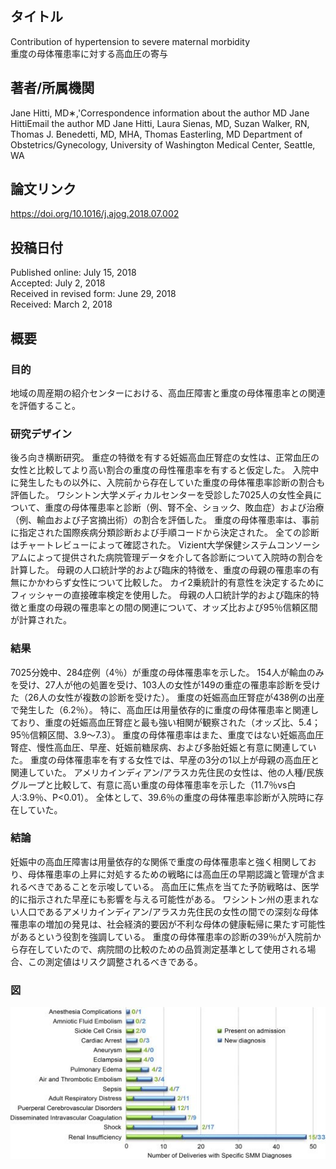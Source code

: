 ## タイトル
Contribution of hypertension to severe maternal morbidity  
重度の母体罹患率に対する高血圧の寄与

## 著者/所属機関
Jane Hitti, MD∗,'Correspondence information about the author MD Jane HittiEmail the author MD Jane Hitti, Laura Sienas, MD, Suzan Walker, RN, Thomas J. Benedetti, MD, MHA, Thomas Easterling, MD
Department of Obstetrics/Gynecology, University of Washington Medical Center, Seattle, WA

## 論文リンク
https://doi.org/10.1016/j.ajog.2018.07.002

## 投稿日付
Published online: July 15, 2018  
Accepted: July 2, 2018  
Received in revised form: June 29, 2018  
Received: March 2, 2018

## 概要
### 目的
地域の周産期の紹介センターにおける、高血圧障害と重度の母体罹患率との関連を評価すること。

### 研究デザイン
後ろ向き横断研究。
重症の特徴を有する妊娠高血圧腎症の女性は、正常血圧の女性と比較してより高い割合の重度の母性罹患率を有すると仮定した。
入院中に発生したもの以外に、入院前から存在していた重度の母体罹患率診断の割合も評価した。
ワシントン大学メディカルセンターを受診した7025人の女性全員について、重度の母体罹患率と診断（例、腎不全、ショック、敗血症）および治療（例、輸血および子宮摘出術）の割合を評価した。
重度の母体罹患率は、事前に指定された国際疾病分類診断および手順コードから決定された。
全ての診断はチャートレビューによって確認された。
Vizient大学保健システムコンソーシアムによって提供された病院管理データを介して各診断について入院時の割合を計算した。
母親の人口統計学的および臨床的特徴を、重度の母親の罹患率の有無にかかわらず女性について比較した。
カイ2乗統計的有意性を決定するためにフィッシャーの直接確率検定を使用した。
母親の人口統計学的および臨床的特徴と重度の母親の罹患率との間の関連について、オッズ比および95％信頼区間が計算された。

### 結果
7025分娩中、284症例（4％）が重度の母体罹患率を示した。
154人が輸血のみを受け、27人が他の処置を受け、103人の女性が149の重症の罹患率診断を受けた（26人の女性が複数の診断を受けた）。
重度の妊娠高血圧腎症が438例の出産で発生した（6.2％）。
特に、高血圧は用量依存的に重度の母体罹患率と関連しており、重度の妊娠高血圧腎症と最も強い相関が観察された（オッズ比、5.4；95％信頼区間、3.9〜7.3）。
重度の母体罹患率はまた、重度ではない妊娠高血圧腎症、慢性高血圧、早産、妊娠前糖尿病、および多胎妊娠と有意に関連していた。
重度の母体罹患率を有する女性では、早産の3分の1以上が母親の高血圧と関連していた。
アメリカインディアン/アラスカ先住民の女性は、他の人種/民族グループと比較して、有意に高い重度の母体罹患率を示した（11.7％vs白人:3.9％、P<0.01）。
全体として、39.6％の重度の母体罹患率診断が入院時に存在していた。

### 結論
妊娠中の高血圧障害は用量依存的な関係で重度の母体罹患率と強く相関しており、母体罹患率の上昇に対処するための戦略には高血圧の早期認識と管理が含まれるべきであることを示唆している。
高血圧に焦点を当てた予防戦略は、医学的に指示された早産にも影響を与える可能性がある。
ワシントン州の恵まれない人口であるアメリカインディアン/アラスカ先住民の女性の間での深刻な母体罹患率の増加の発見は、社会経済的要因が不利な母体の健康転帰に果たす可能性があるという役割を強調している。
重度の母体罹患率の診断の39％が入院前から存在していたので、病院間の比較のための品質測定基準として使用される場合、この測定値はリスク調整されるべきである。

### 図
![Figure](Contribution_fig.jpg)
